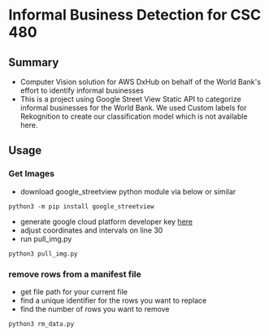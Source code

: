# Informal Business Detection for CSC 480

## Summary
- Computer Vision solution for AWS DxHub on behalf of the World Bank's effort to identify informal businesses
- This is a project using Google Street View Static API to categorize informal businesses for the World Bank. We used Custom labels for Rekognition to create our classification model which is not available here. 

## Usage

### Get Images
- download google_streetview python module via below or similar
``` 
python3 -m pip install google_streetview
```
- generate google cloud platform developer key [here](https://cloud.google.com/docs/authentication/api-keys)
- adjust coordinates and intervals on line 30
- run pull_img.py
```
python3 pull_img.py
```

### remove rows from a manifest file

- get file path for your current file
- find a unique identifier for the rows you want to replace
- find the number of rows you want to remove
```
python3 rm_data.py
```

